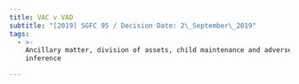 ```yaml
---
title: VAC v VAD
subtitle: "[2019] SGFC 95 / Decision Date: 2\_September\_2019"
tags:
  - >-
    Ancillary matter, division of assets, child maintenance and adverse
    inference

---
```

